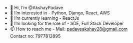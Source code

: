 - 👋 Hi, I’m @AkshayPadave
- 👀 I’m interested in - Python, Django, React, AWS
- 🌱 I’m currently learning - ReactJs
- 💞️ I’m looking for the role of - SDE, Full Stack Developer
- 📫 How to reach me -
        Mail: padaveakshay28@gmail.com   
        Contact no: 7977812895 
  

<!---
AkshayPadave/AkshayPadave is a ✨ special ✨ repository because its `README.md` (this file) appears on your GitHub profile.
You can click the Preview link to take a look at your changes.
--->
